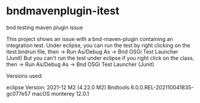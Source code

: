 # bndmavenplugin-itest
bnd testing maven plugin issue

This project shows an issue with a bnd-maven-plugin containing an integration test.
Under eclipse, you can run the test by right clicking on the itest.bndrun file, then -> Run As/Debug As -> Bnd OSGi Test Launcher (Junit)
But you can't run the test under eclipse if you right click on the class, then -> Run As/Debug As -> Bnd OSGi Test Launcher (Junit)

Versions used:

eclipse Version: 2021-12 M2 (4.22.0 M2)
Bndtools 6.0.0.REL-202110041835-gc077e57
macOS monterey 12.0.1


